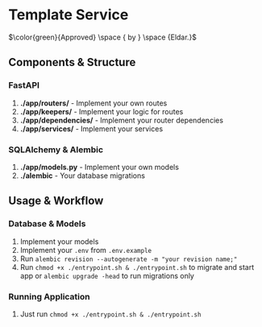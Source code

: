 # Template Service

$\color{green}{Approved} \space { by } \space {Eldar.}$


## Components & Structure

### FastAPI

1. **./app/routers/** - Implement your own routes
2. **./app/keepers/** - Implement your logic for routes
3. **./app/dependencies/** - Implement your router dependencies
4. **./app/services/** - Implement your services

### SQLAlchemy & Alembic

1. **./app/models.py** - Implement your own models
2. **./alembic** - Your database migrations 

## Usage & Workflow

### Database & Models

1. Implement your models
2. Implement your `.env` from `.env.example`
3. Run `alembic revision --autogenerate -m "your revision name;"`
4. Run `chmod +x ./entrypoint.sh & ./entrypoint.sh` to migrate and start app or `alembic upgrade -head` to run migrations only

### Running Application

1. Just run `chmod +x ./entrypoint.sh & ./entrypoint.sh`